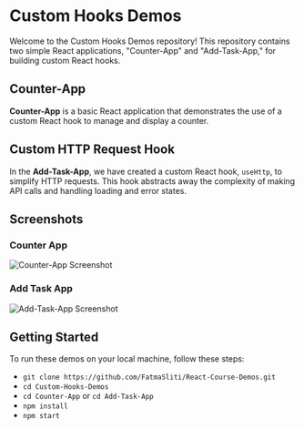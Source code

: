 # Custom Hooks Demos

Welcome to the Custom Hooks Demos repository! This repository contains two simple React applications, "Counter-App" and "Add-Task-App," for building custom React hooks.

## Counter-App

**Counter-App** is a basic React application that demonstrates the use of a custom React hook to manage and display a counter.

## Custom HTTP Request Hook

In the **Add-Task-App**, we have created a custom React hook, `useHttp`, to simplify HTTP requests. This hook abstracts away the complexity of making API calls and handling loading and error states.

## Screenshots

### Counter App

![Counter-App Screenshot](/img/one.png)

### Add Task App

![Add-Task-App Screenshot](/img/two.png)

## Getting Started

To run these demos on your local machine, follow these steps:

- `git clone https://github.com/FatmaSliti/React-Course-Demos.git`
- `cd Custom-Hooks-Demos`
- `cd Counter-App` or `cd Add-Task-App`
- `npm install`
- `npm start`
